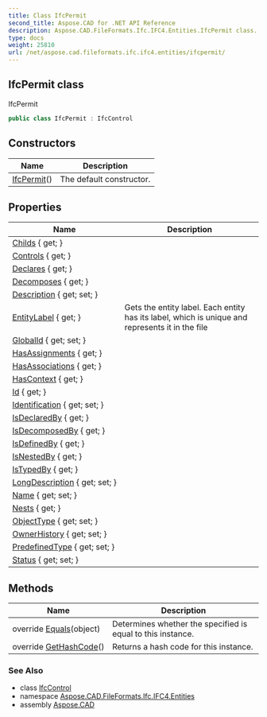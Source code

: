 ```yaml
---
title: Class IfcPermit
second_title: Aspose.CAD for .NET API Reference
description: Aspose.CAD.FileFormats.Ifc.IFC4.Entities.IfcPermit class. IfcPermit
type: docs
weight: 25810
url: /net/aspose.cad.fileformats.ifc.ifc4.entities/ifcpermit/
---
```

## IfcPermit class

IfcPermit

```csharp
public class IfcPermit : IfcControl
```

## Constructors

| Name | Description |
| --- | --- |
| [IfcPermit](ifcpermit/)() | The default constructor. |

## Properties

| Name | Description |
| --- | --- |
| [Childs](../../aspose.cad.fileformats.ifc/ifcentitybase/childs/) { get; } |  |
| [Controls](../../aspose.cad.fileformats.ifc.ifc4.entities/ifccontrol/controls/) { get; } |  |
| [Declares](../../aspose.cad.fileformats.ifc.ifc4.entities/ifcobject/declares/) { get; } |  |
| [Decomposes](../../aspose.cad.fileformats.ifc.ifc4.entities/ifcobjectdefinition/decomposes/) { get; } |  |
| [Description](../../aspose.cad.fileformats.ifc.ifc4.entities/ifcroot/description/) { get; set; } |  |
| [EntityLabel](../../aspose.cad.fileformats.ifc/ifcentitybase/entitylabel/) { get; } | Gets the entity label. Each entity has its label, which is unique and represents it in the file |
| [GlobalId](../../aspose.cad.fileformats.ifc.ifc4.entities/ifcroot/globalid/) { get; set; } |  |
| [HasAssignments](../../aspose.cad.fileformats.ifc.ifc4.entities/ifcobjectdefinition/hasassignments/) { get; } |  |
| [HasAssociations](../../aspose.cad.fileformats.ifc.ifc4.entities/ifcobjectdefinition/hasassociations/) { get; } |  |
| [HasContext](../../aspose.cad.fileformats.ifc.ifc4.entities/ifcobjectdefinition/hascontext/) { get; } |  |
| [Id](../../aspose.cad.fileformats.ifc/ifcentitybase/id/) { get; } |  |
| [Identification](../../aspose.cad.fileformats.ifc.ifc4.entities/ifccontrol/identification/) { get; set; } |  |
| [IsDeclaredBy](../../aspose.cad.fileformats.ifc.ifc4.entities/ifcobject/isdeclaredby/) { get; } |  |
| [IsDecomposedBy](../../aspose.cad.fileformats.ifc.ifc4.entities/ifcobjectdefinition/isdecomposedby/) { get; } |  |
| [IsDefinedBy](../../aspose.cad.fileformats.ifc.ifc4.entities/ifcobject/isdefinedby/) { get; } |  |
| [IsNestedBy](../../aspose.cad.fileformats.ifc.ifc4.entities/ifcobjectdefinition/isnestedby/) { get; } |  |
| [IsTypedBy](../../aspose.cad.fileformats.ifc.ifc4.entities/ifcobject/istypedby/) { get; } |  |
| [LongDescription](../../aspose.cad.fileformats.ifc.ifc4.entities/ifcpermit/longdescription/) { get; set; } |  |
| [Name](../../aspose.cad.fileformats.ifc.ifc4.entities/ifcroot/name/) { get; set; } |  |
| [Nests](../../aspose.cad.fileformats.ifc.ifc4.entities/ifcobjectdefinition/nests/) { get; } |  |
| [ObjectType](../../aspose.cad.fileformats.ifc.ifc4.entities/ifcobject/objecttype/) { get; set; } |  |
| [OwnerHistory](../../aspose.cad.fileformats.ifc.ifc4.entities/ifcroot/ownerhistory/) { get; set; } |  |
| [PredefinedType](../../aspose.cad.fileformats.ifc.ifc4.entities/ifcpermit/predefinedtype/) { get; set; } |  |
| [Status](../../aspose.cad.fileformats.ifc.ifc4.entities/ifcpermit/status/) { get; set; } |  |

## Methods

| Name | Description |
| --- | --- |
| override [Equals](../../aspose.cad.fileformats.ifc/ifcentitybase/equals/)(object) | Determines whether the specified is equal to this instance. |
| override [GetHashCode](../../aspose.cad.fileformats.ifc/ifcentitybase/gethashcode/)() | Returns a hash code for this instance. |

### See Also

* class [IfcControl](../ifccontrol/)
* namespace [Aspose.CAD.FileFormats.Ifc.IFC4.Entities](../../aspose.cad.fileformats.ifc.ifc4.entities/)
* assembly [Aspose.CAD](../../)


